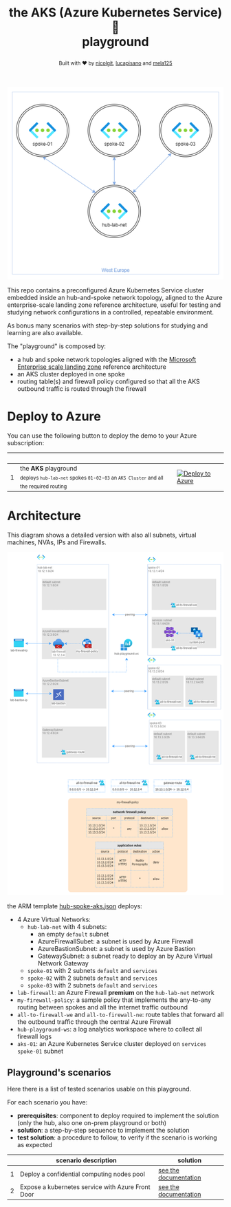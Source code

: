 <h1 align="center">the AKS (Azure Kubernetes Service) 🤯<br/> playground </h1>

<div align="center">
  <sub>Built with ❤︎ by
  <a href="https://github.com/nicolgit">nicolgit</a>,  <a href="https://github.com/lucapisano">lucapisano</a> and  <a href="https://github.com/mela125">mela125</a>
  </a>
</div>
<br/><br/>

![hub and spoke](images/architecture-h-and-s.png)

This repo contains a preconfigured Azure Kubernetes Service cluster embedded inside an hub-and-spoke network topology, aligned to the Azure enterprise-scale landing zone reference architecture, useful for testing and studying network configurations in a controlled, repeatable environment.

As bonus many scenarios with step-by-step solutions for studying and learning are also available.

The "playground" is composed by:
  * a hub and spoke network topologies aligned with the <a href="https://docs.microsoft.com/en-us/azure/cloud-adoption-framework/ready/enterprise-scale/architecture" target="_blank">Microsoft Enterprise scale landing zone</a> reference architecture
  * an AKS cluster deployed in one spoke
  * routing table(s) and firewall policy configured so that all the AKS outbound traffic is routed through the firewall

# Deploy to Azure

You can use the following button to deploy the demo to your Azure subscription:

| | &nbsp; | &nbsp; |
|---|---|---|
|1| the **AKS** playground<br/><sub>deploys `hub-lab-net` spokes `01`-`02`-`03` an `AKS Cluster` and all the required routing | [![Deploy to Azure](https://aka.ms/deploytoazurebutton)](https://portal.azure.com/#create/Microsoft.Template/uri/https%3A%2F%2Fraw.githubusercontent.com%2Fnicolgit%2Fthe-aks-playground%2Fmain%2Fmodules-arm%2Fhub-spoke-aks.json)


# Architecture

This diagram shows a detailed version with also all subnets, virtual machines, NVAs, IPs and Firewalls.

![detailed architecture](images/architecture-detail.png)

the ARM template [hub-spoke-aks.json](modules-arm/hub-spoke-aks.json) deploys:

* 4 Azure Virtual Networks:
    * `hub-lab-net` with 4 subnets:
        * an empty `default` subnet 
        * AzureFirewallSubet: a subnet is used by Azure Firewall
        * AzureBastionSubnet: a subnet is used by Azure Bastion
        * GatewaySubnet: a subnet ready to deploy an by Azure Virtual Network Gateway
    * `spoke-01` with 2 subnets `default` and `services`
    * `spoke-02` with 2 subnets `default` and `services`
    * `spoke-03` with 2 subnets `default` and `services`
* `lab-firewall`: an Azure Firewall **premium** on the `hub-lab-net`  network
* `my-firewall-policy`: a sample policy that implements the any-to-any routing between spokes and all the internet traffic outbound
* `all-to-firewall-we` and `all-to-firewall-ne`: route tables that forward all the outbound traffic through the central Azure Firewall
* `hub-playground-ws`: a log analytics workspace where to collect all firewall logs
* `aks-01`: an Azure Kubernetes Service cluster deployed on `services` `spoke-01` subnet

## Playground's scenarios
Here there is a list of tested scenarios usable on this playground.

For each scenario you have:

* **prerequisites**: component to deploy required to implement the solution (only the hub, also one on-prem playground or both)
* **solution**: a step-by-step sequence to implement the solution
* **test solution**: a procedure to follow, to verify if the scenario is working as expected


| | scenario description | solution |
|---|---|---|
| 1 | Deploy a confidential computing nodes pool | [see the documentation](scenarios/confidential-01.md) |
| 2 | Expose a kubernetes service with Azure Front Door | [see the documentation](scenarios/front-door.md) |







